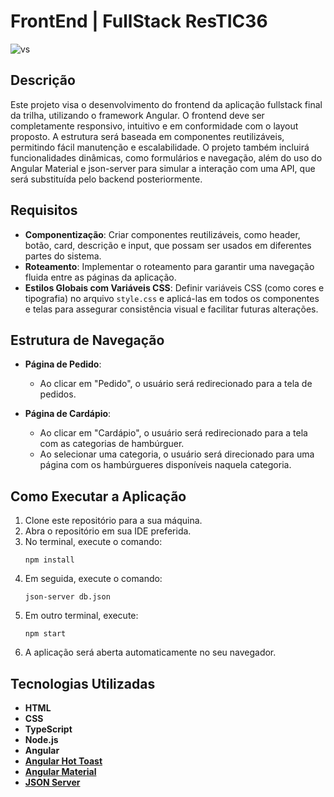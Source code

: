 # FrontEnd | FullStack ResTIC36

![vs](https://github.com/user-attachments/assets/259489a8-65be-4a28-96fc-c5ec67b2f54d)

## Descrição

Este projeto visa o desenvolvimento do frontend da aplicação fullstack final da trilha, utilizando o framework Angular. O frontend deve ser completamente responsivo, intuitivo e em conformidade com o layout proposto. A estrutura será baseada em componentes reutilizáveis, permitindo fácil manutenção e escalabilidade. O projeto também incluirá funcionalidades dinâmicas, como formulários e navegação, além do uso do Angular Material e json-server para simular a interação com uma API, que será substituída pelo backend posteriormente.

## Requisitos

- **Componentização**: Criar componentes reutilizáveis, como header, botão, card, descrição e input, que possam ser usados em diferentes partes do sistema.
- **Roteamento**: Implementar o roteamento para garantir uma navegação fluida entre as páginas da aplicação.
- **Estilos Globais com Variáveis CSS**: Definir variáveis CSS (como cores e tipografia) no arquivo `style.css` e aplicá-las em todos os componentes e telas para assegurar consistência visual e facilitar futuras alterações.

## Estrutura de Navegação

- **Página de Pedido**:
  - Ao clicar em "Pedido", o usuário será redirecionado para a tela de pedidos.
  
- **Página de Cardápio**:
  - Ao clicar em "Cardápio", o usuário será redirecionado para a tela com as categorias de hambúrguer.
  - Ao selecionar uma categoria, o usuário será direcionado para uma página com os hambúrgueres disponíveis naquela categoria.

## Como Executar a Aplicação

1. Clone este repositório para a sua máquina.
2. Abra o repositório em sua IDE preferida.
3. No terminal, execute o comando:
   ```
   npm install
   ```
4. Em seguida, execute o comando:
   ```
   json-server db.json
   ```
5. Em outro terminal, execute:
   ```
   npm start
   ```
6. A aplicação será aberta automaticamente no seu navegador.

## Tecnologias Utilizadas

- **HTML**
- **CSS**
- **TypeScript**
- **Node.js**
- **Angular**
- **[Angular Hot Toast](https://ngxpert.github.io/hot-toast/)**
- **[Angular Material](https://material.angular.io/)**
- **[JSON Server](https://www.npmjs.com/package/json-server)**

